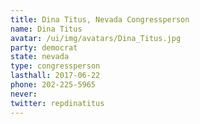 ```yaml
---
title: Dina Titus, Nevada Congressperson
name: Dina Titus
avatar: /ui/img/avatars/Dina_Titus.jpg
party: democrat
state: nevada
type: congressperson
lasthall: 2017-06-22
phone: 202-225-5965
never:
twitter: repdinatitus
---
```

